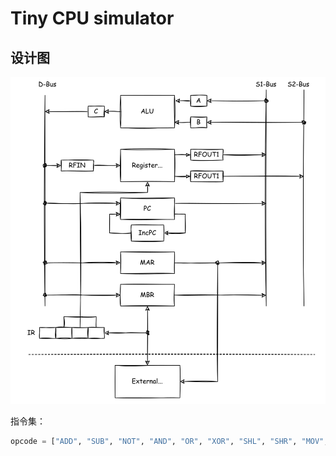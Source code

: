 # Tiny CPU simulator

## 设计图

![design](README.assets/design.png)

指令集：

```python
opcode = ["ADD", "SUB", "NOT", "AND", "OR", "XOR", "SHL", "SHR", "MOV", "LD", "ST", "B", "HLT"]
```

